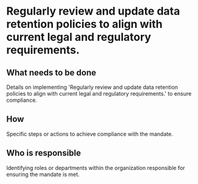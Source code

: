 # Regularly review and update data retention policies to align with current legal and regulatory requirements.

## What needs to be done

Details on implementing 'Regularly review and update data retention policies to align with current legal and regulatory requirements.' to ensure compliance.

## How

Specific steps or actions to achieve compliance with the mandate.

## Who is responsible

Identifying roles or departments within the organization responsible for ensuring the mandate is met.
